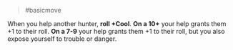 > #basicmove 

When you help another hunter, **roll +Cool**.
**On a 10+** your help grants them +1 to their roll.
**On a 7-9** your help grants them +1 to their roll, but you also expose yourself to trouble or danger.